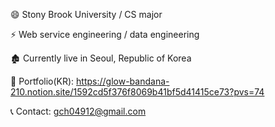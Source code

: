 😄 Stony Brook University / CS major
  
⚡ Web service engineering / data engineering

🏚️ Currently live in Seoul, Republic of Korea

💼 Portfolio(KR): https://glow-bandana-210.notion.site/1592cd5f376f8069b41bf5d41415ce73?pvs=74
  
📞 Contact: gch04912@gmail.com


<!--
**Modem924/Modem924** is a ✨ _special_ ✨ repository because its `README.md` (this file) appears on your GitHub profile.

Here are some ideas to get you started:

- 🔭 I’m currently working on ...
- 🌱 I’m currently learning ...
- 👯 I’m looking to collaborate on ...
- 🤔 I’m looking for help with ...
- 💬 Ask me about ...
- 📫 How to reach me: ...
- 😄 Pronouns: ...
- ⚡ Fun fact: ...
-->

